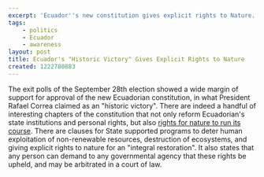 ```yaml
---
excerpt: 'Ecuador''s new constitution gives explicit rights to Nature. '
tags:
    - politics
    - Ecuador
    - awareness
layout: post
title: Ecuador's "Historic Victory" Gives Explicit Rights to Nature
created: 1222780883
---
```

The exit polls of the September 28th election showed a wide margin of support for approval of the new Ecuadorian constitution, in what President Rafael Correa claimed as an "historic victory".  There are indeed a handful of interesting chapters of the constitution that not only reform Ecuadorian's state institutions and personal rights, but also <a title="Approved Language For Ecuadorian Constitution" href="http://www.celdf.org/Default.aspx?tabid=538" target="_blank">rights for nature to run its course</a>.  There are clauses for State supported programs to deter human exploitation of non-renewable resources, destruction of ecosystems, and giving explicit rights to nature for an "integral restoration".  It also states that any person can demand to any governmental agency that these rights be upheld, and may be arbitrated in a court of law.

